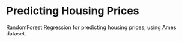# Predicting Housing Prices 
RandomForest Regression for predicting housing prices, using Ames dataset.
